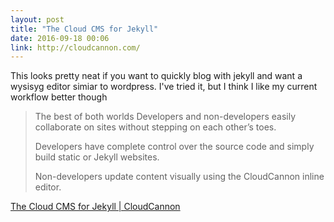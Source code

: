 ```yaml
---
layout: post
title: "The Cloud CMS for Jekyll"
date: 2016-09-18 00:06
link: http://cloudcannon.com/
---
```

This looks pretty neat if you want to quickly blog with jekyll and want a wysisyg editor simiar to wordpress. I've tried it, but I think I like my current workflow better though


> The best of both worlds
> Developers and non-developers easily collaborate on sites without stepping on each other’s toes.
> 
> Developers have complete control over the source code and simply build static or Jekyll websites.
> 
> Non-developers update content visually using the CloudCannon inline editor.

[The Cloud CMS for Jekyll | CloudCannon](http://cloudcannon.com/)
